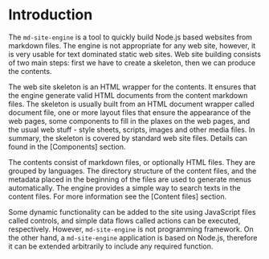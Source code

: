<!-- ======================================================================
--- Search engine
title:          Introduction
keywords:       introduction
description:    Introduction to the documentation of md-site-engine.
--- Menu system
order:          20
text:           Documentation
hidden:         false
umbel:          true
--- Page properties
id:             
document:       
layout:         layout-2-left
$-left:         #side-menu
searchable:     true
--- Side menu
side-menu-root:     /documentation
side-menu-header:   Documentation
side-menu-top:      Introduction
side-menu-depth:    2
======================================================================= -->

# Introduction

The `md-site-engine` is a tool to quickly build Node.js based websites from
markdown files. The engine is not appropriate for any web site, however, it is
very usable for text dominated static web sites. Web site building consists of
two main steps: first we have to create a skeleton, then we can produce the
contents.

The web site skeleton is an HTML wrapper for the contents. It ensures that the
engine generate valid HTML documents from the content markdown files. The
skeleton is usually built from an HTML document wrapper called document file,
one or more layout files that ensure the appearance of the web pages, some
components to fill in the plaxes on the web pages, and the usual web stuff -
style sheets, scripts, images and other media files. In summary, the skeleton is
covered by standard web site files. Details can found in the [Components]
section.

The contents consist of markdown files, or optionally HTML files. They are
grouped by languages. The directory structure of the content files, and the
metadata placed in the beginning of the files are used to generate menus
automatically. The engine provides a simple way to search texts in the content
files. For more information see the [Content files] section.

Some dynamic functionality can be added to the site using JavaScript files
called controls, and simple data flows called actions can be executed,
respectively. However, `md-site-engine` is not programming framework. On the
other hand, a `md-site-engine` application is based on Node.js, therefore it can
be extended arbitrarily to include any required function.
